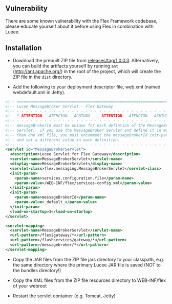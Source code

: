 ## Vulnerability
There are some known vulnerability with the Flex Framework codebase, please educate yourself about it before using Flex in combination with Lueee.

## Installation

- Download the prebuilt ZIP file from [releases/tag/1.0.0.3](releases/tag/1.0.0.3).  Alternatively, you can build the artifacts yourself by running `ant` (http://ant.apache.org/) in the root of the project, which will create the ZIP file in the `dist` directory.

- Add the following to your deployment descriptor file, web.xml (named webdefault.xml in Jetty).

```xml
<!-- ===================================================================== -->
<!-- Lucee MessageBroker Servlet - Flex Gateway                            -->
<!-- - - - - - - - - - - - - - - - - - - - - - - - - - - - - - - - - - - - -->
<!-- * ATTENTION - ATENCION - ACHTUNG  -  ATTENTION - ATENCION - ACHTUNG * -->
<!-- - - - - - - - - - - - - - - - - - - - - - - - - - - - - - - - - - - - -->
<!-- messageBrokerId must be unique for each defintion of the MessageBroker-->
<!-- Servlet.  if you use the MessageBroker Servlet and define it in more  -->
<!-- than one xml file, you must uncomment the messageBrokerId init-param  -->
<!-- and set a different value in each definition.                         -->
<!-- - - - - - - - - - - - - - - - - - - - - - - - - - - - - - - - - - - - -->
<servlet id="MessageBrokerServlet">
  <description>Lucee Servlet for Flex Gateway</description>
  <servlet-name>MessageBrokerServlet</servlet-name>
  <display-name>MessageBrokerServlet</display-name>
  <servlet-class>flex.messaging.MessageBrokerServlet</servlet-class>
  <init-param>
    <param-name>services.configuration.file</param-name>
    <param-value>/WEB-INF/flex/services-config.xml</param-value>
  </init-param>
  <init-param>
    <param-name>messageBrokerId</param-name>
    <param-value>_default_</param-value>
  </init-param>
  <load-on-startup>3</load-on-startup>
</servlet>

<servlet-mapping>
  <servlet-name>MessageBrokerServlet</servlet-name>
  <url-pattern>/flex2gateway/*</url-pattern>
  <url-pattern>/flashservices/gateway/*</url-pattern>
  <url-pattern>/messagebroker/*</url-pattern>
</servlet-mapping>
```

- Copy the JAR files from the ZIP file jars directory to your classpath, e.g. the same directory where the primary Lucee JAR file is saved (NOT to the bundles directory!)

- Copy the XML files from the ZIP file resources directory to WEB-INF/flex of your webroot

- Restart the servlet container (e.g. Tomcat, Jetty)
